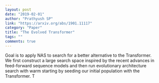 ```yaml
---
layout: post
date: "2019-02-01"
author: "Prathyush SP"
link: "https://arxiv.org/abs/1901.11117"
category: "Paper"
title: "The Evolved Transformer"
tags: ""
comments: true
---
```

Goal is to apply NAS to search for a better alternative to the Transformer. We first construct a large search space inspired by the recent advances in feed-forward sequence models and then run evolutionary architecture search with warm starting by seeding our initial population with the Transformer. T